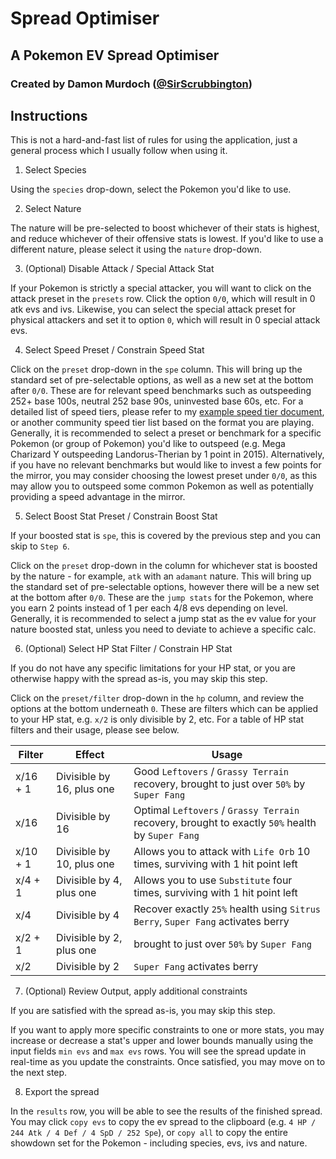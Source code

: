 # Spread Optimiser
## A Pokemon EV Spread Optimiser
### Created by Damon Murdoch ([@SirScrubbington](https://twitter.com/SirScrubbington))

## Instructions
This is not a hard-and-fast list of rules for using the application, just a general
process which I usually follow when using it. 

1. Select Species

Using the `species` drop-down, select the Pokemon you'd like to use.

2. Select Nature

The nature will be pre-selected to boost whichever of their stats is highest, 
and reduce whichever of their offensive stats is lowest. If you'd like to use a 
different nature, please select it using the `nature` drop-down. 

3. (Optional) Disable Attack / Special Attack Stat

If your Pokemon is strictly a special attacker, you will want to click on the
attack preset in the `presets` row. Click the option `0/0`, which will result in
0 atk evs and ivs. Likewise, you can select the special attack preset for physical
attackers and set it to option `0`, which will result in 0 special attack evs.

4. Select Speed Preset / Constrain Speed Stat

Click on the `preset` drop-down in the `spe` column. This will bring up the standard 
set of pre-selectable options, as well as a new set at the bottom after `0/0`. These 
are for relevant speed benchmarks such as outspeeding 252+ base 100s, neutral 252 
base 90s, uninvested base 60s, etc. For a detailed list of speed tiers, please refer 
to my [example speed tier document](https://github.com/damon-murdoch/pokemon-speed-tier-generator/blob/main/EXAMPLE.MD), 
or another community speed tier list based on the format you are playing. Generally, 
it is recommended to select a preset or benchmark for a specific Pokemon (or group of 
Pokemon) you'd like to outspeed (e.g. Mega Charizard Y outspeeding Landorus-Therian by 
1 point in 2015). Alternatively, if you have no relevant benchmarks but would like to 
invest a few points for the mirror, you may consider choosing the lowest preset under 
`0/0`, as this may allow you to outspeed some common Pokemon as well as potentially 
providing a speed advantage in the mirror. 

5. Select Boost Stat Preset / Constrain Boost Stat

If your boosted stat is `spe`, this is covered by the previous step and you can skip to `Step 6`.

Click on the `preset` drop-down in the column for whichever stat is boosted by the nature - for 
example, `atk` with an `adamant` nature. This will bring up the standard set of pre-selectable
options, however there will be a new set at the bottom after `0/0`. These are the `jump stats`
for the Pokemon, where you earn 2 points instead of 1 per each 4/8 evs depending on level. 
Generally, it is recommended to select a jump stat as the ev value for your nature boosted 
stat, unless you need to deviate to achieve a specific calc.

6. (Optional) Select HP Stat Filter / Constrain HP Stat

If you do not have any specific limitations for your HP stat, or you are otherwise happy with
the spread as-is, you may skip this step. 

Click on the `preset/filter` drop-down in the `hp` column, and review the options at the bottom
underneath `0`. These are filters which can be applied to your HP stat, e.g. `x/2` is only divisible
by 2, etc. For a table of HP stat filters and their usage, please see below.

| Filter | Effect | Usage |
| ------ | ------ | ----- | 
| x/16 + 1 | Divisible by 16, plus one | Good `Leftovers` / `Grassy Terrain` recovery, brought to just over `50%` by `Super Fang` |
| x/16 | Divisible by 16 | Optimal `Leftovers` / `Grassy Terrain` recovery, brought to exactly `50%` health by `Super Fang` |
| x/10 + 1 | Divisible by 10, plus one | Allows you to attack with `Life Orb` 10 times, surviving with 1 hit point left |
| x/4 + 1 | Divisible by 4, plus one | Allows you to use `Substitute` four times, surviving with 1 hit point left |
| x/4 | Divisible by 4 | Recover exactly `25%` health using `Sitrus Berry`, `Super Fang` activates berry |
| x/2 + 1 | Divisible by 2, plus one | brought to just over `50%` by `Super Fang` |
| x/2 | Divisible by 2 | `Super Fang` activates berry |

7. (Optional) Review Output, apply additional constraints

If you are satisfied with the spread as-is, you may skip this step.

If you want to apply more specific constraints to one or more stats, you may increase or decrease a stat's upper
and lower bounds manually using the input fields `min evs` and `max evs` rows. You will see the spread update in
real-time as you update the constraints. Once satisfied, you may move on to the next step.

8. Export the spread

In the `results` row, you will be able to see the results of the finished spread. You may click `copy evs` to copy
the ev spread to the clipboard (e.g. `4 HP / 244 Atk / 4 Def / 4 SpD / 252 Spe`), or `copy all` to copy the entire
showdown set for the Pokemon - including species, evs, ivs and nature.